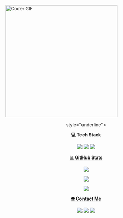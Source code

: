 <img align="center" alt="Coder GIF" width=350 src="https://miro.medium.com/max/1360/0*7Q3yvSIv_t0ioJ-Z.gif"></img>

<div align="center"> style="underline">
  <b><p align="center">💻 Tech Stack</p></b>
  <p align="center">
    <img src="https://img.shields.io/badge/python-3670A0?style=for-the-badge&logo=python&logoColor=ffdd54">
    <img src="https://img.shields.io/badge/koyeb-%430098.svg?style=for-the-badge&logo=koyeb&logoColor=430098">
    <img src="https://img.shields.io/badge/MongoDB-%234ea94b.svg?style=for-the-badge&logo=mongodb&logoColor=white">
  </p>
</div>

<div align="center">
  <u><b><p align="center">📊 GitHub Stats</p></b></u>
  <p align="center">
    <img src="https://github-stats-alpha.vercel.app/api/?username=BKM-TG-Info&cc=000&tc=00ff00&ic=fff000&include_all_commits=true&bc=fff" align="center">
  </p>
  <p align="center">
    <img src="https://github-readme-stats.vercel.app/api?username=BKM-TG-Info&show_icons=true&theme=highcontrast" align="center">
  </p>
  <p align="center">
    <img src="https://github-readme-stats.vercel.app/api/top-langs/?username=BKM-TG-Info&theme=highcontrast&hide_border=false&include_all_commits=true&layout=compact&count_private=true&token=GIT_TOKEN" align="center">
  </p>
</div>

<div align="center">
  <u><b><p align="center">☎️ Contact Me</p></b></u>
  <p align="center">
    <a href="https://telegram.me/DARKL0RD_TG"><img src="https://img.shields.io/badge/Telegram-%231877F2.svg?logo=Telegram&logoColor=white"></a>
    <a href="https://instagram.com/maity.speaking_"><img src="https://img.shields.io/badge/Instagram-%23E4405F.svg?logo=Instagram&logoColor=white"></a>
    <a href="https://facebook.com/61550232132439"><img src="https://img.shields.io/badge/Facebook-%231877F2.svg?logo=Facebook&logoColor=white"></a>
  </p>
</div>
